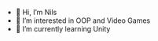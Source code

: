 - 👋 Hi, I’m Nils
- 👀 I’m interested in OOP and Video Games
- 🌱 I’m currently learning Unity

<!---
nilsgenillier/nilsgenillier is a ✨ special ✨ repository because its `README.md` (this file) appears on your GitHub profile.
You can click the Preview link to take a look at your changes.
- 💞️ I’m looking to collaborate on ...
- 📫 How to reach me ...
--->
